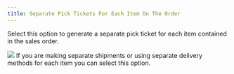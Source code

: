 ```yaml
---
title: Separate Pick Tickets For Each Item On The Order
---
```



Select this option to generate a separate pick ticket for each item  contained in the sales order.


![]({{site.sp_baseurl}}/img/example.gif) If  you are making separate shipments or using separate delivery methods for  each item you can select this option.
